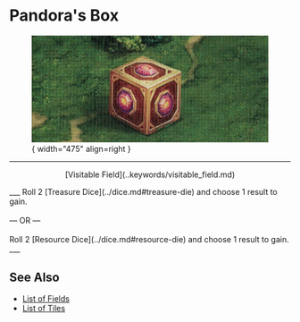 # Pandora's Box

<figure markdown="span">

![Pandora's Box Map Location](../assets/locations-pandoras_box.webp){ width="475" align=right }

</figure>

___
<p style="text-align: center;" markdown>[Visitable Field](..keywords/visitable_field.md)</p>
___
Roll 2 [Treasure Dice](../dice.md#treasure-die) and choose 1 result to gain.<br><br>— OR —<br><br>Roll 2 [Resource Dice](../dice.md#resource-die) and choose 1 result to gain.
___


## See Also

- [List of Fields](index.md)
- [List of Tiles](../tiles/index.md)
